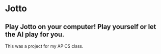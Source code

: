 # Jotto
Play Jotto on your computer! Play yourself or let the AI play for you.
---
This was a project for my AP CS class.
